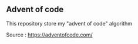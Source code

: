 ## Advent of code

This repository store my "advent of code" algorithm

Source : https://adventofcode.com/
